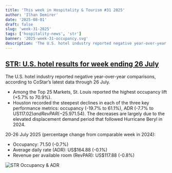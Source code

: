 ```yaml
---
title: 'This week in Hospitality & Tourism #31 2025'
author: 'Ilhan Demirer'
date: '2025-08-01'
draft: false
slug: 'week-31-2025'
tags: ['hospitality-news', 'str']
banner: '2025-week-31-occupancy.svg'
description: 'The U.S. hotel industry reported negative year-over-year comparisons, according to CoStar’s latest data through 26 July.'
---
```


## [STR: U.S. hotel results for week ending 26 July](https://str.com/press-release/us-hotel-results-week-ending-26-july)

The U.S. hotel industry reported negative year-over-year comparisons, according to CoStar’s latest data through 26 July.

- Among the Top 25 Markets, St. Louis reported the highest occupancy lift (+5.7% to 70.9%).
- Houston recorded the steepest declines in each of the three key performance metrics: occupancy (-19.7% to 61.1%), ADR (-7.7% to US$117.02) and RevPAR (-25.9% to US$71.54). The decreases are largely due to the elevated displacement demand period that followed Hurricane Beryl in 2024.

20-26 July 2025 (percentage change from comparable week in 2024):

- Occupancy: 71.50 (-0.7%)
- Average daily rate (ADR): US$164.88 (-0.1%)
- Revenue per available room (RevPAR): US$117.88 (-0.8%)

![STR Occupancy & ADR](/images/blogimages/2025-week-31-occupancy.svg)
